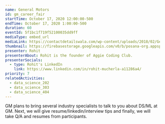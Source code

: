 ```yaml
---
name: General Motors
id: gm_career_fair
startTime: October 17, 2020 12:00:00-500
endTime: October 17, 2020 1:00:00-500
duration: 60
eventId: 5f1bc1f719f52100035dd9ff
mediaType: embed_url
mediaLink: https://contactdetailswala.com/wp-content/uploads/2018/02/General-Motors-1.jpg
thumbnail: https://firebasestorage.googleapis.com/v0/b/posana-org.appspot.com/o/uploaded_content%2Fimg.jpg?alt=media&token=65a7a595-fb45-4f29-8b10-6785337ee0cf
presenter: Rohit
presenterAbout: Rohit is the founder of Aggie Coding Club.
presenterSocials:
  - type: Rohit's LinkedIn
    link: https://www.linkedin.com/in/rohit-mucherla-a11286a4/
priority: 7
relatedActivities:
  - data_science_202
  - data_science_303
  - data_science_404
---
```


GM plans to bring several industry specialists to talk to you about DS/ML at GM. Next, we will
give resume/linkedin/interview tips and finally, we will take Q/A and resumes from participants.
